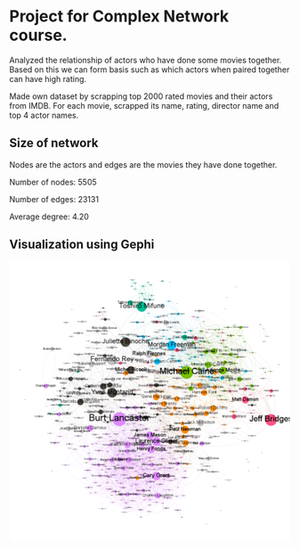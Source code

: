 # Project for Complex Network course. 
Analyzed the relationship of actors who have done some movies together. Based on this we can form basis such as which actors when paired together can have high rating.

Made own dataset by scrapping top 2000 rated movies and their actors from IMDB. For each movie, scrapped its name, rating, director name and top 4 actor names. 

## Size of network
Nodes are the actors and edges are the movies they have done together.

Number of nodes: 5505 

Number of edges: 23131 

Average degree: 4.20

## Visualization using Gephi
<img src="https://github.com/UmarZubair/Complex-Network-analysis/blob/main/visualization/visualization_graph.png" width="666"/>
